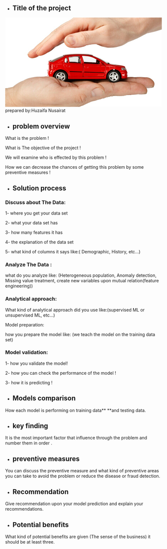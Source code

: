 
-   ## Title of the project
![alt text](https://github.com/Huzaifa-Nusairat/Vehicle_Insurance_Classification/blob/master/Images/V-Insurance.jpg?raw=true)
prepared by:Huzaifa Nusairat

-   ## problem overview

What is the problem !

What is The objective of the project !

We will examine who is effected by this problem !

How we can decrease the chances of getting this problem by some
preventive measures !

-   ## Solution process

### Discuss about The Data:

 1- where you get your data set

2- what your data set has

3- how many features it has

4- the explanation of the data set

5- what kind of columns it says like:( Demographic, History, etc…)

### Analyze The Data :

what do you analyze like: (Heterogeneous population, Anomaly detection,
Missing value treatment, create new variables upon mutual
relation(feature engineering))

### Analytical approach:

What kind of analytical approach did you use like:(supervised ML or
unsupervised ML, etc...)

Model preparation:

how you prepare the model like: (we teach the model on the training data
set)

### Model validation:

1- how you validate the model!

2- how you can check the performance of the model !

3- how it is predicting !

-   ## Models comparison

How each model is performing on training data** **and testing data.

-   ## key finding

It is the most important factor that influence through the problem and
number them in order .

-   ## preventive measures

You can discuss the preventive measure and what kind of preventive areas
you can take to avoid the problem or reduce the disease or fraud
detection.

-   ## Recommendation

Give recommendation upon your model prediction and explain your
recommendations.

-   ## Potential benefits

What kind of potential benefits are given (The sense of the business) it
should be at least three.